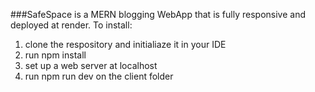 ###SafeSpace is a MERN blogging WebApp that is fully responsive and deployed at render.
To install:
1. clone the respository and initialiaze it in your IDE
2. run npm install
3. set up a web server at localhost
4. run npm run dev on the client folder
